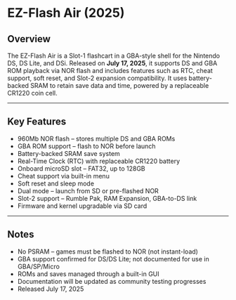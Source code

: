 # EZ-Flash Air (2025)

## Overview  
The EZ-Flash Air is a Slot-1 flashcart in a GBA-style shell for the Nintendo DS, DS Lite, and DSi. Released on **July 17, 2025**, it supports DS and GBA ROM playback via NOR flash and includes features such as RTC, cheat support, soft reset, and Slot-2 expansion compatibility. It uses battery-backed SRAM to retain save data and time, powered by a replaceable CR1220 coin cell.

---

## Key Features

- 960Mb NOR flash – stores multiple DS and GBA ROMs  
- GBA ROM support – flash to NOR before launch  
- Battery-backed SRAM save system  
- Real-Time Clock (RTC) with replaceable CR1220 battery  
- Onboard microSD slot – FAT32, up to 128GB  
- Cheat support via built-in menu  
- Soft reset and sleep mode  
- Dual mode – launch from SD or pre-flashed NOR  
- Slot-2 support – Rumble Pak, RAM Expansion, GBA-to-DS link  
- Firmware and kernel upgradable via SD card  

---

## Notes

- No PSRAM – games must be flashed to NOR (not instant-load)  
- GBA support confirmed for DS/DS Lite; not documented for use in GBA/SP/Micro  
- ROMs and saves managed through a built-in GUI  
- Documentation will be updated as community testing progresses  
- Released July 17, 2025
